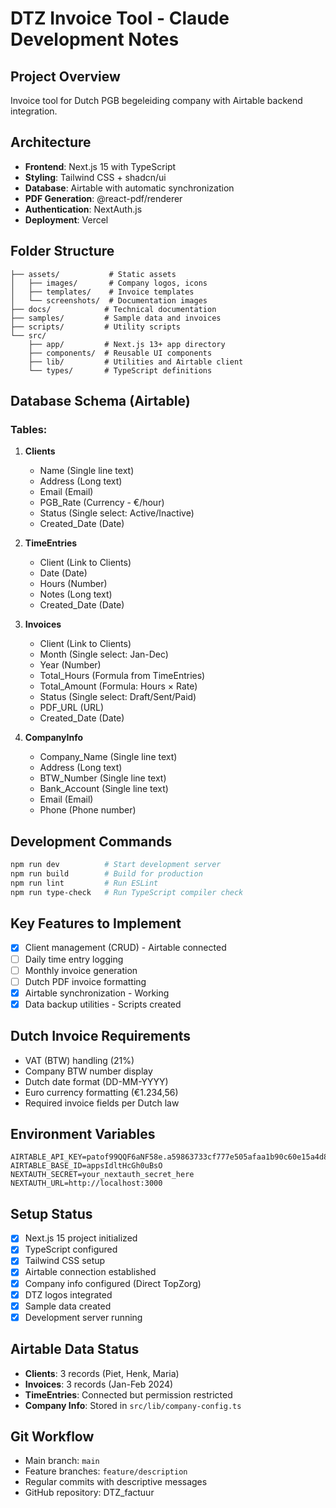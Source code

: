 # DTZ Invoice Tool - Claude Development Notes

## Project Overview
Invoice tool for Dutch PGB begeleiding company with Airtable backend integration.

## Architecture
- **Frontend**: Next.js 15 with TypeScript
- **Styling**: Tailwind CSS + shadcn/ui
- **Database**: Airtable with automatic synchronization
- **PDF Generation**: @react-pdf/renderer
- **Authentication**: NextAuth.js
- **Deployment**: Vercel

## Folder Structure
```
├── assets/           # Static assets
│   ├── images/       # Company logos, icons
│   ├── templates/    # Invoice templates
│   └── screenshots/  # Documentation images
├── docs/            # Technical documentation
├── samples/         # Sample data and invoices
├── scripts/         # Utility scripts
└── src/
    ├── app/         # Next.js 13+ app directory
    ├── components/  # Reusable UI components
    ├── lib/         # Utilities and Airtable client
    └── types/       # TypeScript definitions
```

## Database Schema (Airtable)

### Tables:
1. **Clients**
   - Name (Single line text)
   - Address (Long text)
   - Email (Email)
   - PGB_Rate (Currency - €/hour)
   - Status (Single select: Active/Inactive)
   - Created_Date (Date)

2. **TimeEntries**
   - Client (Link to Clients)
   - Date (Date)
   - Hours (Number)
   - Notes (Long text)
   - Created_Date (Date)

3. **Invoices**
   - Client (Link to Clients)
   - Month (Single select: Jan-Dec)
   - Year (Number)
   - Total_Hours (Formula from TimeEntries)
   - Total_Amount (Formula: Hours × Rate)
   - Status (Single select: Draft/Sent/Paid)
   - PDF_URL (URL)
   - Created_Date (Date)

4. **CompanyInfo**
   - Company_Name (Single line text)
   - Address (Long text)  
   - BTW_Number (Single line text)
   - Bank_Account (Single line text)
   - Email (Email)
   - Phone (Phone number)

## Development Commands
```bash
npm run dev          # Start development server
npm run build        # Build for production
npm run lint         # Run ESLint
npm run type-check   # Run TypeScript compiler check
```

## Key Features to Implement
- [x] Client management (CRUD) - Airtable connected
- [ ] Daily time entry logging
- [ ] Monthly invoice generation
- [ ] Dutch PDF invoice formatting
- [x] Airtable synchronization - Working
- [x] Data backup utilities - Scripts created

## Dutch Invoice Requirements
- VAT (BTW) handling (21%)
- Company BTW number display
- Dutch date format (DD-MM-YYYY)
- Euro currency formatting (€1.234,56)
- Required invoice fields per Dutch law

## Environment Variables
```
AIRTABLE_API_KEY=patof99QQF6aNF58e.a59863733cf777e505afaa1b90c60e15a4d8e683ef24eda807af1153ed621de5
AIRTABLE_BASE_ID=appsIdltHcGh0uBsO
NEXTAUTH_SECRET=your_nextauth_secret_here
NEXTAUTH_URL=http://localhost:3000
```

## Setup Status
- [x] Next.js 15 project initialized
- [x] TypeScript configured
- [x] Tailwind CSS setup
- [x] Airtable connection established
- [x] Company info configured (Direct TopZorg)
- [x] DTZ logos integrated
- [x] Sample data created
- [x] Development server running

## Airtable Data Status
- **Clients**: 3 records (Piet, Henk, Maria)
- **Invoices**: 3 records (Jan-Feb 2024)
- **TimeEntries**: Connected but permission restricted
- **Company Info**: Stored in `src/lib/company-config.ts`

## Git Workflow
- Main branch: `main`
- Feature branches: `feature/description`
- Regular commits with descriptive messages
- GitHub repository: DTZ_factuur